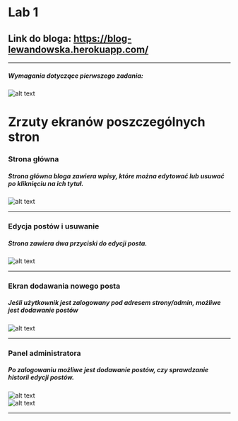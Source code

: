 # Lab 1
## Link do bloga: https://blog-lewandowska.herokuapp.com/  


---
####
##### Wymagania dotyczące pierwszego zadania:
####

![alt text](https://i.imgur.com/5amOJqU.png)

# Zrzuty ekranów poszczególnych stron

### Strona główna
##### Strona główna bloga zawiera wpisy, które można edytować lub usuwać po kliknięciu na ich tytuł.  
####

![alt text](https://i.imgur.com/j59VJR0.png)


---
### Edycja postów i usuwanie
##### Strona zawiera dwa przyciski do edycji posta.  
####

![alt text](https://i.imgur.com/W8y8A9J.png)  


---
### Ekran dodawania nowego posta
##### Jeśli użytkownik jest zalogowany pod adresem strony/admin, możliwe jest dodawanie postów

![alt text](https://i.imgur.com/xFLBCE0.png)  


---
### Panel administratora
##### Po zalogowaniu możliwe jest dodawanie postów, czy sprawdzanie historii edycji postów.  

![alt text](https://i.imgur.com/P4EFERL.png)  
![alt text](https://i.imgur.com/spvRRMp.png)


---
